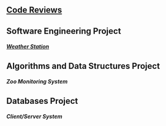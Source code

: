 ## **[Code Reviews](amanda-kiefer.github.io/CodeReview)**

## **Software Engineering Project**
##### [Weather Station](amanda-kiefer.github.io/WeatherStation)

## **Algorithms and Data Structures Project**
##### Zoo Monitoring System

## **Databases Project**
##### Client/Server System
